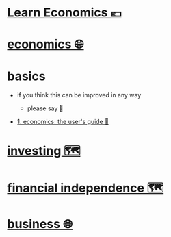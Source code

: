 # [Learn Economics 💶](https://my.mindnode.com/FHh7spgcDGWdg72U6L4u34VRCrW9kLswUHQoXBMs)

# [economics 🌐](http://www.wikiwand.com/en/Economics)


# basics

- if you think this can be improved in any way  
	- please say 💙


- [1. economics: the user's guide 📕](https://www.goodreads.com/book/show/20613671-economics)


# [investing 🗺️](https://my.mindnode.com/GLyTce5yc3y6fxsHJqZSoP3UnR5pSx2My8cudp7o)


# [financial independence 🗺️](https://my.mindnode.com/bFq9JuRH7YWRZpAqwPiUocWsssov8PPqdUGXhVpt)


# [business 🌐](http://www.wikiwand.com/en/Business)

